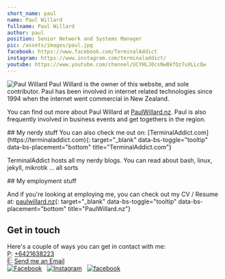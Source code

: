 ```yaml
---
short_name: paul
name: Paul Willard
fullname: Paul Willard
author: paul
position: Senior Network and Systems Manager
pic: /assets/images/paul.jpg 
facebook: https://www.facebook.com/TerminalAddict
instagram: https://www.instagram.com/terminaladdict/
youtube: https://www.youtube.com/channel/UCYHLJ0csNwBkfQz7uXLLcQw
---
```

<div class="border bg-white rounded p-3">
<img src="{{ site.url }}{{ page.pic }}" class="float-start rounded-circle shadow-lg m-3" alt="Paul Willard" title="Paul Willard" />
Paul Willard is the owner of this website, and sole contributor. Paul has been involved in internet related technologies since 1994 when the internet went commercial in New Zealand.

You can find out more about Paul Willard at <a target="_blank" href="https://www.paulwillard.nz" data-bs-toggle="tooltip" data-bs-placement="bottom" title="PaulWillard.nz" >PaulWillard.nz</a>. Paul is also frequently involved in business events and get togethers in the region.

<div class="row" markdown="1">
<div class="col-md-6" markdown="1">
## My nerdy stuff
You can also check me out on:
[TerminalAddict.com](https://terminaladdict.com){: target="_blank" data-bs-toggle="tooltip" data-bs-placement="bottom" title="TerminalAddict.com"}

TerminalAddict hosts all my nerdy blogs.
You can read about bash, linux, jekyll, mikrotik ... all sorts
</div>
<div class="col-md-6" markdown="1">
## My employment stuff

And if you're looking at employing me, you can check out my CV / Resume at:
[paulwillard.nz](https://www.paulwillard.nz){: target="_blank" data-bs-toggle="tooltip" data-bs-placement="bottom" title="PaulWillard.nz"}
</div>
</div>


<h2>Get in touch</h2>
Here's a couple of ways you can get in contact with me:<br />
<abbr title="Phone">P:</abbr> <a href="tel:+6421638223" data-bs-toggle="tooltip" data-bs-placement="bottom" title="Phone me">+6421638223</a><br />
<abbr title="Email">E:</abbr> <a data-mail="paul" href="#" data-bs-toggle="tooltip" data-bs-placement="bottom" title="Email me">Send me an Email</a><br />
<a href="{{ page.facebook }}" target="_blank" data-bs-toggle="tooltip" data-bs-placement="bottom" title="Facebook"><img alt="Facebook" src="{{ site.url }}/assets/images/icons/social_coloured/021-facebook.svg" class="svg48" /></a>
&nbsp; <a href="{{ page.instagram }}" target="_blank" data-bs-toggle="tooltip" data-bs-placement="bottom" title="Instagram"><img alt="Instagram" src="{{ site.url }}/assets/images/icons/social_coloured/025-instagram.svg" class="svg48" /></a>
&nbsp; <a href="{{ page.youtube }}" target="_blank" data-bs-toggle="tooltip" data-bs-placement="bottom" title="Youtube"><img alt="facebook" src="{{ site.url }}/assets/images/icons/social_coloured/011-youtube.svg" class="svg48" /></a>
</div>
